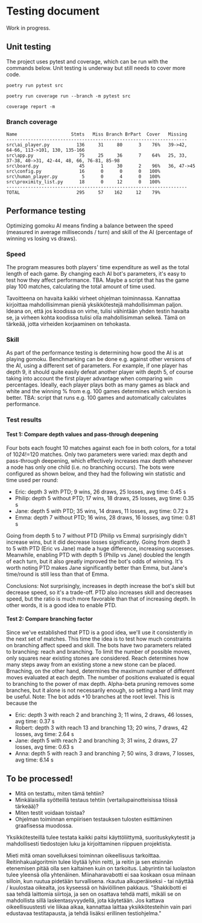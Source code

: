 # Testing document

Work in progress.

## Unit testing

The project uses pytest and coverage, which can be run with the commands below. Unit testing is underway but still needs to cover more code.

`poetry run pytest src`

`poetry run coverage run --branch -m pytest src`

`coverage report -m`

### Branch coverage
```
Name                    Stmts   Miss Branch BrPart  Cover   Missing
-------------------------------------------------------------------
src\ai_player.py          136     31     80      3    76%   39->42, 64-66, 113->101, 130, 135-166
src\app.py                 75     25     36      7    64%   25, 33, 37-38, 40->31, 42-44, 48, 66, 76-81, 85-98
src\board.py               45      1     30      2    96%   36, 47->45
src\config.py              16      0      0      0   100%
src\human_player.py         5      0      4      0   100%
src\proximity_list.py      18      0     12      0   100%
-------------------------------------------------------------------
TOTAL                     295     57    162     12    79%
```

## Performance testing

Optimizing gomoku AI means finding a balance between the speed (measured in average milliseconds / turn) and skill of the AI (percentage of winning vs losing vs draws).

### Speed

The program measures both players' time expenditure as well as the total length of each game. By changing each AI bot's parameters, it's easy to test how they affect performance. TBA. Maybe a script that has the game play 100 matches, calculating the total amount of time used.

Tavoitteena on havaita kaikki virheet ohjelman toiminnassa. Kannattaa kirjoittaa mahdollisimman pieniä yksikkötestejä mahdollisimman paljon. Ideana on, että jos koodissa on virhe, tulisi vähintään yhden testin havaita se, ja virheen kohta koodissa tulisi olla mahdollisimman selkeä. Tämä on tärkeää, jotta virheiden korjaaminen on tehokasta.

### Skill

As part of the performance testing is determining how good the AI is at playing gomoku. Benchmarking can be done e.g. against other versions of the AI, using a different set of parameters. For example, if one player has depth 9, it should quite easily defeat another player with depth 5, of course taking into account the first player advantage when comparing win percentages. Ideally, each player plays both as many games as black and white and the winning % from e.g. 100 games determines which version is better. TBA: script that runs e.g. 100 games and automatically calculates performance.

### Test results

#### Test 1: Compare depth values and pass-through deepening

Four bots each fought 10 matches against each foe in both colors, for a total of 10*2*4!=120 matches. Only two parameters were varied: max depth and pass-through deepening, which effectively increases max depth whenever a node has only one child (i.e. no branching occurs). The bots were configured as shown below, and they had the following win statistic and time used per round:

* Eric: depth 3 with PTD; 9 wins, 26 draws, 25 losses, avg time: 0.45 s
* Philip: depth 5 without PTD; 17 wins, 18 draws, 25 losses, avg time: 0.35 s
* Jane: depth 5 with PTD; 35 wins, 14 draws, 11 losses, avg time: 0.72 s
* Emma: depth 7 without PTD; 16 wins, 28 draws, 16 losses, avg time: 0.81 s

Going from depth 5 to 7 without PTD (Philip vs Emma) surprisingly didn't increase wins, but it did decrease losses significantly. Going from depth 3 to 5 with PTD (Eric vs Jane) made a huge difference, increasing successes. Meanwhile, enabling PTD with depth 5 (Philip vs Jane) doubled the length of each turn, but it also greatly improved the bot's odds of winning. It's worth noting PTD makes Jane significantly better than Emma, but Jane's time/round is still less than that of Emma.

Conclusions: Not surprisingly, increases in depth increase the bot's skill but decrease speed, so it's a trade-off. PTD also increases skill and decreases speed, but the ratio is much more favorable than that of increasing depth. In other words, it is a good idea to enable PTD.

#### Test 2: Compare branching factor

Since we've established that PTD is a good idea, we'll use it consistently in the next set of matches. This time the idea is to test how much constraints on branching affect speed and skill. The bots have two parameters related to branching: reach and branching. To limit the number of possible moves, only squares near existing stones are considered. Reach determines how many steps away from an existing stone a new stone can be placed. Brnaching, on the other hand, determines the maximum number of different moves evaluated at each depth. The number of positions evaluated is equal to branching to the power of max depth. Alpha-beta pruning removes some branches, but it alone is not necessarily enough, so setting a hard limit may be useful. Note: The bot adds +10 branches at the root level. This is because the 

* Eric: depth 3 with reach 2 and branching 3; 11 wins, 2 draws, 46 losses, avg time: 0.37 s
* Robert: depth 3 with reach 13 and branching 13; 20 wins, 7 draws, 42 losses, avg time: 2.64 s
* Jane: depth 5 with reach 2 and branching 3; 31 wins, 2 draws, 27 losses, avg time: 0.63 s
* Anna: depth 5 with reach 3 and branching 7; 50 wins, 3 draws, 7 losses, avg time: 6.14 s

## To be processed!

* Mitä on testattu, miten tämä tehtiin?
* Minkälaisilla syötteillä testaus tehtiin (vertailupainotteisissa töissä tärkeää)?
* Miten testit voidaan toistaa?
* Ohjelman toiminnan empiirisen testauksen tulosten esittäminen graafisessa muodossa.

Yksikkötesteillä tulee testata kaikki paitsi käyttöliittymä, suorituskykytestit ja mahdollisesti tiedostojen luku ja kirjoittaminen riippuen projektista.

Mieti mitä oman sovelluksesi toiminnan oikeellisuus tarkoittaa. Reitinhakualgoritmin tulee löytää lyhin reitti, ja reitin ja sen etsinnän etenemisen pitää olla sen kaltainen kuin on tarkoitus. Labyrintin tai luolaston tulee yleensä olla yhtenäinen. Miinaharavabotti ei saa koskaan osua miinaan silloin, kun ruutua pidetään turvallisena. rkautua alkuperäiseksi - tai näyttää / kuulostaa oikealta, jos kyseessä on häviöllinen pakkaus. "Shakkibotti ei saa tehdä laittomia siirtoja, ja sen on osattava tehdä matti, mikäli se on mahdollista sillä laskentasyvyydellä, jota käytetään. Jos kattava oikeellisuustesti vie liikaa aikaa, kannattaa laittaa yksikkötesteihin vain pari edustavaa testitapausta, ja tehdä lisäksi erillinen testiohjelma."


